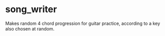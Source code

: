 # song_writer
Makes random 4 chord progression for guitar practice, according to a key also chosen at random. 
